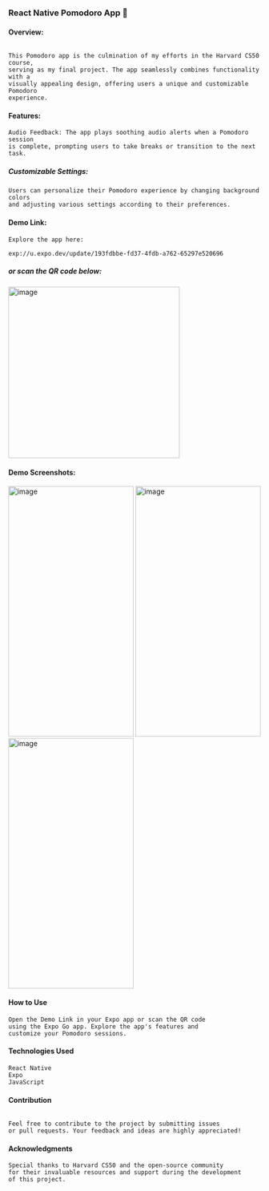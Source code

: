 ### React Native Pomodoro App 🌱

#### Overview:
```

This Pomodoro app is the culmination of my efforts in the Harvard CS50 course,
serving as my final project. The app seamlessly combines functionality with a
visually appealing design, offering users a unique and customizable Pomodoro
experience.

```

#### Features:
```
Audio Feedback: The app plays soothing audio alerts when a Pomodoro session
is complete, prompting users to take breaks or transition to the next task.

```

##### Customizable Settings: 
```
Users can personalize their Pomodoro experience by changing background colors
and adjusting various settings according to their preferences.

```

#### Demo Link:


```
Explore the app here:

exp://u.expo.dev/update/193fdbbe-fd37-4fdb-a762-65297e520696
```

#####  or scan the QR code below:
<img width="342" alt="image" src="https://github.com/FazliddinFayziev/Pomodoro/assets/119391181/4be4cbd4-02b6-4a09-97bd-9383dade4244">


#### Demo Screenshots:

<img width="250" height="500" alt="image" src="https://github.com/FazliddinFayziev/Pomodoro/assets/119391181/d1c8ef8e-ad55-47d8-be5a-38774382a1fc">
<img width="250" height="500" alt="image" src="https://github.com/FazliddinFayziev/Pomodoro/assets/119391181/2f7a4807-cdb9-4635-b076-1a678074cd97">
<img width="250" height="500" alt="image" src="https://github.com/FazliddinFayziev/Pomodoro/assets/119391181/bedf3ebc-6c66-4320-bfb4-42a44324fac9">

#### How to Use
```
Open the Demo Link in your Expo app or scan the QR code
using the Expo Go app. Explore the app's features and
customize your Pomodoro sessions.
```

#### Technologies Used
```
React Native
Expo
JavaScript
```

#### Contribution
```

Feel free to contribute to the project by submitting issues
or pull requests. Your feedback and ideas are highly appreciated!

```

#### Acknowledgments
```
Special thanks to Harvard CS50 and the open-source community
for their invaluable resources and support during the development
of this project.
```

